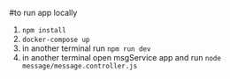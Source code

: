 #to run app locally
1. `npm install` 
2. `docker-compose up`
3. in another terminal run `npm run dev`
4. in another terminal open msgService app and run `node message/message.controller.js`
